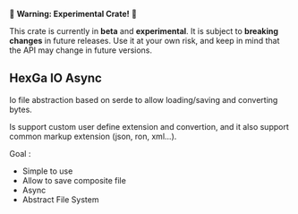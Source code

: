 🚧 **Warning: Experimental Crate!** 🚧

This crate is currently in **beta** and **experimental**.
It is subject to **breaking changes** in future releases.
Use it at your own risk, and keep in mind that the API may change in future versions.

## HexGa IO Async

Io file abstraction based on serde to allow loading/saving and converting bytes.

Is support custom user define extension and convertion, and it also support common markup extension (json, ron, xml...).

Goal :
- Simple to use
- Allow to save composite file
- Async
- Abstract File System
